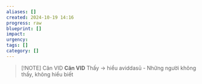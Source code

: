 ```yaml
---
aliases: []
created: 2024-10-19 14:16
progress: raw
blueprint: []
impact: 
urgency: 
tags: []
category: []
---
```

 
> [!NOTE] Căn VID
> **Căn VID**
>  Thấy -> hiểu
aviddasū - Những người không thấy, không hiểu biết

